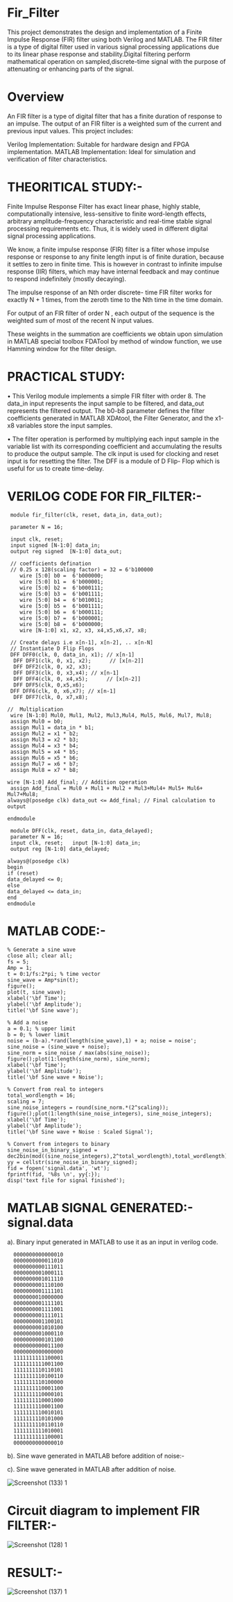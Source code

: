 # Fir_Filter

This project demonstrates the design and implementation of a Finite Impulse Response (FIR) filter using both Verilog and MATLAB. The FIR filter is a type of digital filter used in various signal processing applications due to its linear phase response and stability.Digital filtering perform mathematical operation on sampled,discrete-time signal with the purpose of attenuating or enhancing parts of the signal.

# Overview

An FIR filter is a type of digital filter that has a finite duration of response to an impulse. The output of an FIR filter is a weighted sum of the current and previous input values. This project includes:

Verilog Implementation: Suitable for hardware design and FPGA implementation.
MATLAB Implementation: Ideal for simulation and verification of filter characteristics.


# THEORITICAL STUDY:-

Finite Impulse Response Filter has exact linear phase, highly stable, computationally intensive, less-sensitive to finite word-length effects, arbitrary amplitude-frequency characteristic and real-time stable signal processing requirements etc. Thus, it is widely used in different digital signal processing applications.

We know, a finite impulse response (FIR) filter is a filter whose impulse response or response to any finite length input is of finite duration, because it settles to zero in finite time. This is however in contrast to infinite impulse response (IIR) filters, which may have internal feedback and may continue to respond indefinitely (mostly decaying). 

The impulse response of an Nth order discrete- time FIR filter works for exactly N + 1 times, from the zeroth time to the Nth time in the time domain.

For output of an FIR filter of order N , each output of the sequence is the weighted sum of most of the recent N input values. 

These weights in the summation are coefficients we obtain upon simulation in MATLAB special toolbox FDATool by method of window function, we use Hamming window for the filter design.


# PRACTICAL STUDY:

• This Verilog module implements a simple FIR filter with order 8. The data_in input represents the input sample to be filtered, and data_out represents the filtered output. The b0-b8 parameter defines the filter coefficients generated in MATLAB XDAtool, the Filter Generator, and the x1-x8 variables store the input samples.

• The filter operation is performed by multiplying each input sample in the variable list  with its corresponding coefficient and accumulating the results to produce the output sample. The clk input is used for clocking and reset input is for resetting the filter. The DFF  is a module of D Flip- Flop which is useful for us to create time-delay.


# VERILOG CODE FOR FIR_FILTER:-

     module fir_filter(clk, reset, data_in, data_out);

     parameter N = 16;

     input clk, reset;
     input signed [N-1:0] data_in;
     output reg signed  [N-1:0] data_out; 

     // coefficients defination
     // 0.25 x 128(scaling factor) = 32 = 6'b100000
        wire [5:0] b0 =  6'b000000; 
        wire [5:0] b1 =  6'b000001; 
        wire [5:0] b2 =  6'b000111; 
        wire [5:0] b3 =  6'b001111;
        wire [5:0] b4 =  6'b010011; 
        wire [5:0] b5 =  6'b001111; 
        wire [5:0] b6 =  6'b000111; 
        wire [5:0] b7 =  6'b000001;
        wire [5:0] b8 =  6'b000000; 
        wire [N-1:0] x1, x2, x3, x4,x5,x6,x7, x8; 

     // Create delays i.e x[n-1], x[n-2], .. x[n-N]
     // Instantiate D Flip Flops
     DFF DFF0(clk, 0, data_in, x1); // x[n-1]
      DFF DFF1(clk, 0, x1, x2);      // [x[n-2]]
      DFF DFF2(clk, 0, x2, x3); 
      DFF DFF3(clk, 0, x3,x4); // x[n-1]
      DFF DFF4(clk, 0, x4,x5);      // [x[n-2]]
      DFF DFF5(clk, 0,x5,x6);
     DFF DFF6(clk, 0, x6,x7); // x[n-1]
      DFF DFF7(clk, 0, x7,x8);

    //  Multiplication
     wire [N-1:0] Mul0, Mul1, Mul2, Mul3,Mul4, Mul5, Mul6, Mul7, Mul8;  
     assign Mul0 = b0; 
     assign Mul1 = data_in * b1;  
     assign Mul2 = x1 * b2;  
     assign Mul3 = x2 * b3;  
     assign Mul4 = x3 * b4;  
     assign Mul5 = x4 * b5;  
     assign Mul6 = x5 * b6;  
     assign Mul7 = x6 * b7;
     assign Mul8 = x7 * b8; 
 
    wire [N-1:0] Add_final; // Addition operation
     assign Add_final = Mul0 + Mul1 + Mul2 + Mul3+Mul4+ Mul5+ Mul6+ Mul7+Mul8; 
    always@(posedge clk) data_out <= Add_final; // Final calculation to output 

    endmodule

     module DFF(clk, reset, data_in, data_delayed);
     parameter N = 16;
     input clk, reset;   input [N-1:0] data_in;
     output reg [N-1:0] data_delayed; 
 
    always@(posedge clk)
    begin
    if (reset)
    data_delayed <= 0;
    else
    data_delayed <= data_in;    
    end
    endmodule






# MATLAB CODE:-

    % Generate a sine wave
    close all; clear all;
    fs = 5;
    Amp = 1;
    t = 0:1/fs:2*pi; % time vector
    sine_wave = Amp*sin(t);
    figure();
    plot(t, sine_wave);
    xlabel('\bf Time');
    ylabel('\bf Amplitude');
    title('\bf Sine wave');

    % Add a noise
    a = 0.1; % upper limit
    b = 0; % lower limit
    noise = (b-a).*rand(length(sine_wave),1) + a; noise = noise';
    sine_noise = (sine_wave + noise);
    sine_norm = sine_noise / max(abs(sine_noise));
    figure();plot(1:length(sine_norm), sine_norm);
    xlabel('\bf Time');
    ylabel('\bf Amplitude');
    title('\bf Sine wave + Noise');

    % Convert from real to integers
    total_wordlength = 16;
    scaling = 7;
    sine_noise_integers = round(sine_norm.*(2^scaling));
    figure();plot(1:length(sine_noise_integers), sine_noise_integers);
    xlabel('\bf Time');
    ylabel('\bf Amplitude');
    title('\bf Sine wave + Noise : Scaled Signal');

    % Convert from integers to binary
    sine_noise_in_binary_signed = 
    dec2bin(mod((sine_noise_integers),2^total_wordlength),total_wordlength);
    yy = cellstr(sine_noise_in_binary_signed);
    fid = fopen('signal.data', 'wt');
    fprintf(fid, '%8s \n', yy{:});
    disp('text file for signal finished');






# MATLAB SIGNAL GENERATED:- signal.data

a). Binary input generated in MATLAB to use it as an input in verilog code.

      0000000000000010 
      0000000000011010 
      0000000000111011 
      0000000001000111 
      0000000001011110 
      0000000001110100 
      0000000001111101 
      0000000010000000 
      0000000001111101 
      0000000001111001 
      0000000001111011 
      0000000001100101 
      0000000001010100 
      0000000001000110 
      0000000000101100 
      0000000000011100 
      0000000000000000 
      1111111111100001 
      1111111111001100 
      1111111110110101 
      1111111110100110 
      1111111110100000 
      1111111110001100 
      1111111110000101 
      1111111110001000 
      1111111110001100 
      1111111110010101 
      1111111110101000 
      1111111110110110 
      1111111111010001 
      1111111111100001 
      0000000000000010 


 


b). Sine wave generated in MATLAB before addition of noise:-







c). Sine wave generated in MATLAB after addition of noise.


![Screenshot (133) 1](https://github.com/Harshit2747/Fir_Filter/assets/167745025/07dd7bc0-1737-4d74-a8a9-0f6f3c873cd2)




# Circuit diagram to implement FIR FILTER:-


![Screenshot (128) 1](https://github.com/Harshit2747/Fir_Filter/assets/167745025/6fc43e2f-eb57-4e57-b261-2c99634744be)




# RESULT:-

![Screenshot (137) 1](https://github.com/Harshit2747/Fir_Filter/assets/167745025/0e30710f-cd8a-4729-a12c-7a17ed1b4da8)








